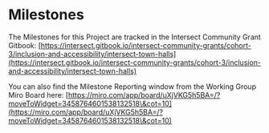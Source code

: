 # Milestones

The Milestones for this Project are tracked in the Intersect Community Grant Gitbook: [https://intersect.gitbook.io/intersect-community-grants/cohort-3/inclusion-and-accessibility/intersect-town-halls](https://intersect.gitbook.io/intersect-community-grants/cohort-3/inclusion-and-accessibility/intersect-town-halls)

You can also find the Milestone Reporting window from the Working Group Miro Board here: [https://miro.com/app/board/uXjVKG5h5BA=/?moveToWidget=3458764601538132518\&cot=10](https://miro.com/app/board/uXjVKG5h5BA=/?moveToWidget=3458764601538132518\&cot=10)
